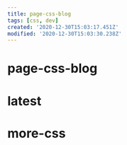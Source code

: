 ```yaml
---
title: page-css-blog
tags: [css, dev]
created: '2020-12-30T15:03:17.451Z'
modified: '2020-12-30T15:03:30.238Z'
---
```


# page-css-blog

# latest

# more-css
